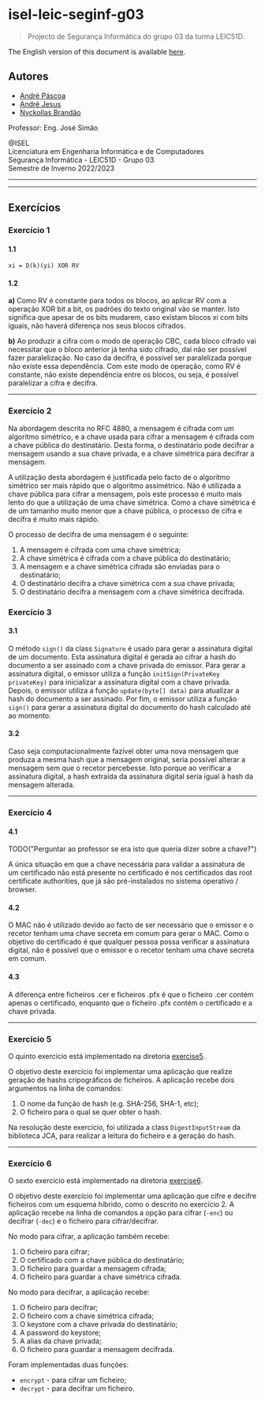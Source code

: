 # isel-leic-seginf-g03

> Projecto de Segurança Informática do grupo 03 da turma LEIC51D.

The English version of this document is available [here](README.md).

## Autores

- [André Páscoa](https://github.com/devandrepascoa)
- [André Jesus](https://github.com/andre-j3sus)
- [Nyckollas Brandão](https://github.com/Nyckoka)

Professor: Eng. José Simão

@ISEL<br>
Licenciatura em Engenharia Informática e de Computadores<br>
Segurança Informática - LEIC51D - Grupo 03<br>
Semestre de Inverno 2022/2023

---

---

## Exercícios

### Exercício 1

#### 1.1

`xi = D(k)(yi) XOR RV`

#### 1.2

**a)** Como RV é constante para todos os blocos, ao aplicar RV com a operação XOR bit a bit, os padrões do texto
original vão se manter. Isto significa que apesar de os bits mudarem, caso existam blocos xi com bits iguais, não haverá
diferença nos seus blocos cifrados.

**b)** Ao produzir a cifra com o modo de operação CBC, cada bloco cifrado vai necessitar que o bloco anterior já tenha
sido cifrado, daí não ser possível fazer paralelização. No caso da decifra, é possível ser paralelizada porque não
existe essa dependência. Com este modo de operação, como RV é constante, não existe dependência entre os blocos, ou
seja, é possível paralelizar a cifra e decifra.

---

### Exercício 2

Na abordagem descrita no RFC 4880, a mensagem é cifrada com um algoritmo simétrico, e a chave usada para cifrar a
mensagem é cifrada com a chave pública do destinatário. Desta forma, o destinatário pode decifrar a mensagem usando a
sua chave privada, e a chave simétrica para decifrar a mensagem.

A utilização desta abordagem é justificada pelo facto de o algoritmo simétrico ser mais rápido que o algoritmo
assimétrico. Não é utilizada a chave pública para cifrar a mensagem, pois este processo é muito mais lento do que a
utilização de uma chave simétrica. Como a chave simétrica é de um tamanho muito menor que a chave pública, o processo de
cifra e decifra é muito mais rápido.

O processo de decifra de uma mensagem é o seguinte:

1. A mensagem é cifrada com uma chave simétrica;
2. A chave simétrica é cifrada com a chave pública do destinatário;
3. A mensagem e a chave simétrica cifrada são enviadas para o destinatário;
4. O destinatário decifra a chave simétrica com a sua chave privada;
5. O destinatário decifra a mensagem com a chave simétrica decifrada.

### Exercício 3

#### 3.1

O método `sign()` da class `Signature` é usado para gerar a assinatura digital de um documento. Esta assinatura digital
é gerada ao cifrar a hash do documento a ser assinado com a chave privada do emissor. Para gerar a assinatura digital, o
emissor utiliza a função `initSign(PrivateKey privateKey)` para inicializar a assinatura digital com a chave privada.
Depois, o emissor utiliza a função `update(byte[] data)` para atualizar a hash do documento a ser assinado. Por fim, o
emissor utiliza a função `sign()` para gerar a assinatura digital do documento do hash calculado até ao momento.

#### 3.2

Caso seja computacionalmente fazível obter uma nova mensagem que produza a mesma hash que a mensagem original, seria
possível alterar a mensagem sem que o recetor percebesse. Isto porque ao verificar a assinatura digital, a hash extraída
da assinatura digital seria igual à hash da mensagem alterada.

---

### Exercício 4

#### 4.1

TODO("Perguntar ao professor se era isto que queria dizer sobre a chave?")

A única situação em que a chave necessária para validar a assinatura de um certificado não está presente no certificado
é nos certificados das root certificate authorities, que já são pré-instalados no sistema operativo / browser.

#### 4.2

O MAC não é utilizado devido ao facto de ser necessário que o emissor e o recetor tenham uma chave secreta em comum para
gerar o MAC. Como o objetivo do certificado é que qualquer pessoa possa verificar a assinatura digital, não é possível
que o emissor e o recetor tenham uma chave secreta em comum.

#### 4.3

A diferença entre ficheiros .cer e ficheiros .pfx é que o ficheiro .cer contém apenas o certificado, enquanto que
o ficheiro .pfx contém o certificado e a chave privada.

---

### Exercício 5

O quinto exercício está implementado na diretoria [exercise5](./src/main/kotlin/exercise5).

O objetivo deste exercício foi implementar uma aplicação que realize geração de hashs cripográficos de ficheiros.
A aplicação recebe dois argumentos na linha de comandos:

1. O nome da função de hash (e.g. SHA-256, SHA-1, etc);
2. O ficheiro para o qual se quer obter o hash.

Na resolução deste exercício, foi utilizada a class `DigestInputStream` da biblioteca JCA, para realizar a leitura do
ficheiro e a geração do hash.

---

### Exercício 6

O sexto exercício está implementado na diretoria [exercise6](./src/main/kotlin/exercise6).

O objetivo deste exercício foi implementar uma aplicação que cifre e decifre ficheiros com um esquema híbrido, como o
descrito no exercício 2.
A aplicação recebe na linha de comandos a opção para cifrar (`-enc`) ou decifrar (`-dec`) e o ficheiro para
cifrar/decifrar.

No modo para cifrar, a aplicação também recebe:

1. O ficheiro para cifrar;
2. O certificado com a chave pública do destinatário;
3. O ficheiro para guardar a mensagem cifrada;
4. O ficheiro para guardar a chave simétrica cifrada.

No modo para decifrar, a aplicação recebe:

1. O ficheiro para decifrar;
2. O ficheiro com a chave simétrica cifrada;
3. O keystore com a chave privada do destinatário;
4. A password do keystore;
5. A alias da chave privada;
6. O ficheiro para guardar a mensagem decifrada.

Foram implementadas duas funções:

* `encrypt` - para cifrar um ficheiro;
* `decrypt` - para decifrar um ficheiro.
